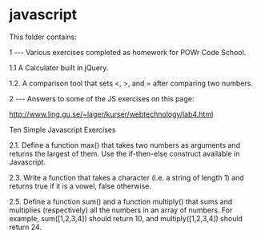 # javascript

This folder contains:

1 --- Various exercises completed as homework for POWr Code School.

1.1 A Calculator built in jQuery.

1.2. A comparison tool that sets <, >, and = after comparing two numbers.


2 --- Answers to some of the JS exercises on this page:

http://www.ling.gu.se/~lager/kurser/webtechnology/lab4.html

Ten Simple Javascript Exercises

2.1. Define a function max() that takes two numbers as arguments and returns the largest of them. Use the if-then-else construct
available in Javascript.

2.3. Write a function that takes a character (i.e. a string of length 1) and returns true if it is a vowel, false otherwise.

2.5. Define a function sum() and a function multiply() that sums and multiplies (respectively) all the numbers in an array
of numbers. For example, sum([1,2,3,4]) should return 10, and multiply([1,2,3,4]) should return 24.
